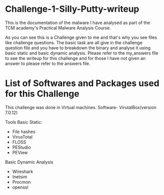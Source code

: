 # Challenge-1-Silly-Putty-writeup
This is the documentation of the malware I have analysed as part of the TCM academy's Practical Malware Analysis Course.

As you can see this is a Challenge given to me and that's why you see files like challenge questions. The basic task are all give in the challenge question file and you have to breakdown the binary and analyse it using basic static and basic dynamic analysis. Please refer to the my_answers file to see the writeup for this challenge and for those I have not given an answer to please refer to the answers file.

# List of Softwares and Packages used for this Challenge
This challenge was done in Virtual machines. 
Software- VirutalBox(version 7.0.12)

Tools
Basic Static:
- File hashes
- VirusTotal
- FLOSS
- PEStudio
- PEView

Basic Dynamic Analysis
- Wireshark
- Inetsim
- Procmon
- openssl

